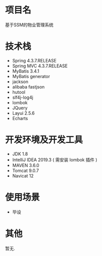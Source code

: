 # 项目名

基于SSM的物业管理系统

# 技术栈

- Spring 4.3.7.RELEASE
- Spring MVC 4.3.7.RELEASE
- MyBatis 3.4.1
- MyBatis generator
- jackson
- alibaba fastjson
- hutool
- slf4j-log4j
- lombok
- JQuery
- Layui 2.5.6
- Echarts

# 开发环境及开发工具

- JDK 1.8
- IntelliJ IDEA 2019.3 ( 需安装 lombok 插件 )
- MAVEN 3.6.0
- Tomcat 9.0.7
- Navicat 12


# 使用场景

- 毕设

# 其他

暂无.